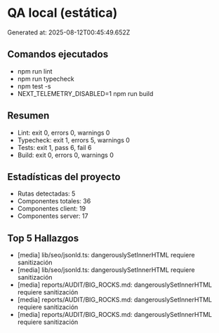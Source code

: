 # QA local (estática)

Generated at: 2025-08-12T00:45:49.652Z

## Comandos ejecutados
- npm run lint
- npm run typecheck
- npm test -s
- NEXT_TELEMETRY_DISABLED=1 npm run build

## Resumen
- Lint: exit 0, errors 0, warnings 0
- Typecheck: exit 1, errors 5, warnings 0
- Tests: exit 1, pass 6, fail 6
- Build: exit 0, errors 0, warnings 0

## Estadísticas del proyecto
- Rutas detectadas: 5
- Componentes totales: 36
- Componentes client: 19
- Componentes server: 17

## Top 5 Hallazgos
- [media] lib/seo/jsonld.ts: dangerouslySetInnerHTML requiere sanitización
- [media] lib/seo/jsonld.ts: dangerouslySetInnerHTML requiere sanitización
- [media] reports/AUDIT/BIG_ROCKS.md: dangerouslySetInnerHTML requiere sanitización
- [media] reports/AUDIT/BIG_ROCKS.md: dangerouslySetInnerHTML requiere sanitización
- [media] reports/AUDIT/BIG_ROCKS.md: dangerouslySetInnerHTML requiere sanitización
